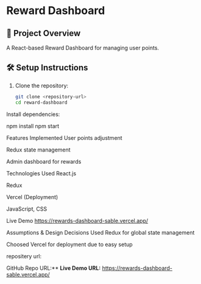 # Reward Dashboard

## 🚀 Project Overview
A React-based Reward Dashboard for managing user points.

## 🛠️ Setup Instructions
1. Clone the repository:
   ```sh
   git clone <repository-url>
   cd reward-dashboard

Install dependencies:

npm install
npm start

Features Implemented
User points adjustment

Redux state management

Admin dashboard for rewards

Technologies Used
React.js

Redux

Vercel (Deployment)

JavaScript, CSS

Live Demo
https://rewards-dashboard-sable.vercel.app/


Assumptions & Design Decisions
Used Redux for global state management

Choosed Vercel for deployment due to easy setup

repositery url:

GitHub Repo URL:** 
**Live Demo URL:**  https://rewards-dashboard-sable.vercel.app/
